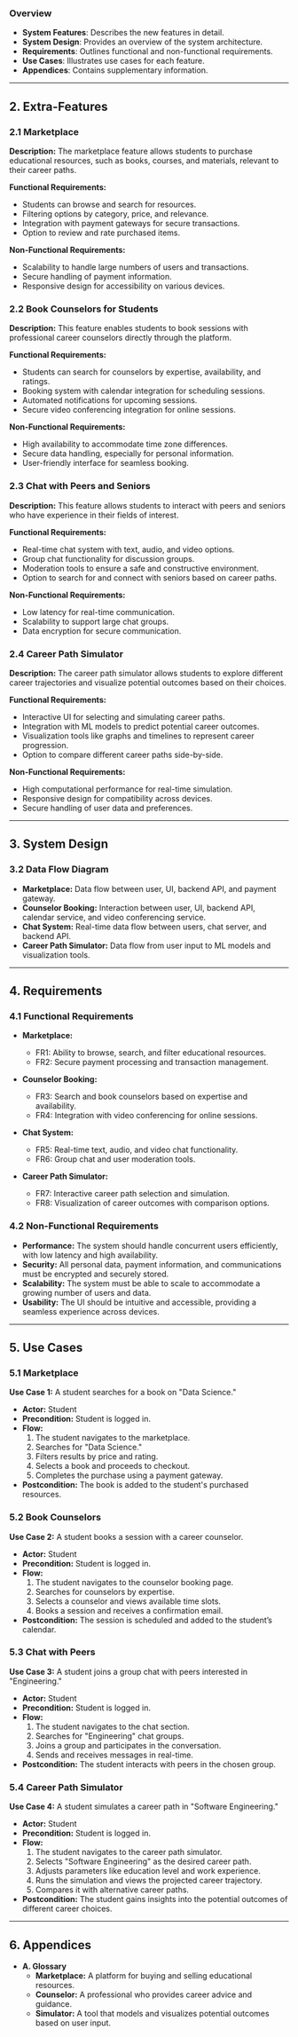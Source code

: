 ### **Overview**
- **System Features**: Describes the new features in detail.
- **System Design**: Provides an overview of the system architecture.
- **Requirements**: Outlines functional and non-functional requirements.
- **Use Cases**: Illustrates use cases for each feature.
- **Appendices**: Contains supplementary information.

---

## **2. Extra-Features**

### **2.1 Marketplace**

**Description:**
The marketplace feature allows students to purchase educational resources, such as books, courses, and materials, relevant to their career paths.

**Functional Requirements:**
- Students can browse and search for resources.
- Filtering options by category, price, and relevance.
- Integration with payment gateways for secure transactions.
- Option to review and rate purchased items.

**Non-Functional Requirements:**
- Scalability to handle large numbers of users and transactions.
- Secure handling of payment information.
- Responsive design for accessibility on various devices.

### **2.2 Book Counselors for Students**

**Description:**
This feature enables students to book sessions with professional career counselors directly through the platform.

**Functional Requirements:**
- Students can search for counselors by expertise, availability, and ratings.
- Booking system with calendar integration for scheduling sessions.
- Automated notifications for upcoming sessions.
- Secure video conferencing integration for online sessions.

**Non-Functional Requirements:**
- High availability to accommodate time zone differences.
- Secure data handling, especially for personal information.
- User-friendly interface for seamless booking.

### **2.3 Chat with Peers and Seniors**

**Description:**
This feature allows students to interact with peers and seniors who have experience in their fields of interest.

**Functional Requirements:**
- Real-time chat system with text, audio, and video options.
- Group chat functionality for discussion groups.
- Moderation tools to ensure a safe and constructive environment.
- Option to search for and connect with seniors based on career paths.

**Non-Functional Requirements:**
- Low latency for real-time communication.
- Scalability to support large chat groups.
- Data encryption for secure communication.

### **2.4 Career Path Simulator**

**Description:**
The career path simulator allows students to explore different career trajectories and visualize potential outcomes based on their choices.

**Functional Requirements:**
- Interactive UI for selecting and simulating career paths.
- Integration with ML models to predict potential career outcomes.
- Visualization tools like graphs and timelines to represent career progression.
- Option to compare different career paths side-by-side.

**Non-Functional Requirements:**
- High computational performance for real-time simulation.
- Responsive design for compatibility across devices.
- Secure handling of user data and preferences.

---

## **3. System Design**

### **3.2 Data Flow Diagram**

- **Marketplace:** Data flow between user, UI, backend API, and payment gateway.
- **Counselor Booking:** Interaction between user, UI, backend API, calendar service, and video conferencing service.
- **Chat System:** Real-time data flow between users, chat server, and backend API.
- **Career Path Simulator:** Data flow from user input to ML models and visualization tools.

---

## **4. Requirements**

### **4.1 Functional Requirements**

- **Marketplace:**
  - FR1: Ability to browse, search, and filter educational resources.
  - FR2: Secure payment processing and transaction management.

- **Counselor Booking:**
  - FR3: Search and book counselors based on expertise and availability.
  - FR4: Integration with video conferencing for online sessions.

- **Chat System:**
  - FR5: Real-time text, audio, and video chat functionality.
  - FR6: Group chat and user moderation tools.

- **Career Path Simulator:**
  - FR7: Interactive career path selection and simulation.
  - FR8: Visualization of career outcomes with comparison options.

### **4.2 Non-Functional Requirements**

- **Performance:** The system should handle concurrent users efficiently, with low latency and high availability.
- **Security:** All personal data, payment information, and communications must be encrypted and securely stored.
- **Scalability:** The system must be able to scale to accommodate a growing number of users and data.
- **Usability:** The UI should be intuitive and accessible, providing a seamless experience across devices.

---

## **5. Use Cases**

### **5.1 Marketplace**

**Use Case 1:** A student searches for a book on "Data Science."
- **Actor:** Student
- **Precondition:** Student is logged in.
- **Flow:**
  1. The student navigates to the marketplace.
  2. Searches for "Data Science."
  3. Filters results by price and rating.
  4. Selects a book and proceeds to checkout.
  5. Completes the purchase using a payment gateway.
- **Postcondition:** The book is added to the student's purchased resources.

### **5.2 Book Counselors**

**Use Case 2:** A student books a session with a career counselor.
- **Actor:** Student
- **Precondition:** Student is logged in.
- **Flow:**
  1. The student navigates to the counselor booking page.
  2. Searches for counselors by expertise.
  3. Selects a counselor and views available time slots.
  4. Books a session and receives a confirmation email.
- **Postcondition:** The session is scheduled and added to the student’s calendar.

### **5.3 Chat with Peers**

**Use Case 3:** A student joins a group chat with peers interested in "Engineering."
- **Actor:** Student
- **Precondition:** Student is logged in.
- **Flow:**
  1. The student navigates to the chat section.
  2. Searches for "Engineering" chat groups.
  3. Joins a group and participates in the conversation.
  4. Sends and receives messages in real-time.
- **Postcondition:** The student interacts with peers in the chosen group.

### **5.4 Career Path Simulator**

**Use Case 4:** A student simulates a career path in "Software Engineering."
- **Actor:** Student
- **Precondition:** Student is logged in.
- **Flow:**
  1. The student navigates to the career path simulator.
  2. Selects "Software Engineering" as the desired career path.
  3. Adjusts parameters like education level and work experience.
  4. Runs the simulation and views the projected career trajectory.
  5. Compares it with alternative career paths.
- **Postcondition:** The student gains insights into the potential outcomes of different career choices.

---

## **6. Appendices**

- **A. Glossary**
  - **Marketplace:** A platform for buying and selling educational resources.
  - **Counselor:** A professional who provides career advice and guidance.
  - **Simulator:** A tool that models and visualizes potential outcomes based on user input.
